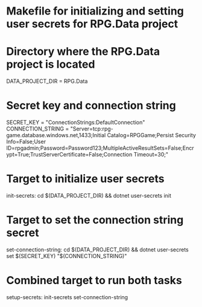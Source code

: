 # Makefile for initializing and setting user secrets for RPG.Data project

# Directory where the RPG.Data project is located
DATA_PROJECT_DIR = RPG.Data

# Secret key and connection string
SECRET_KEY = "ConnectionStrings:DefaultConnection"
CONNECTION_STRING = "Server=tcp:rpg-game.database.windows.net,1433;Initial Catalog=RPGGame;Persist Security Info=False;User ID=rpgadmin;Password=Password123;MultipleActiveResultSets=False;Encrypt=True;TrustServerCertificate=False;Connection Timeout=30;"

# Target to initialize user secrets
init-secrets:
	cd $(DATA_PROJECT_DIR) && dotnet user-secrets init

# Target to set the connection string secret
set-connection-string:
	cd $(DATA_PROJECT_DIR) && dotnet user-secrets set $(SECRET_KEY) "$(CONNECTION_STRING)"

# Combined target to run both tasks
setup-secrets: init-secrets set-connection-string
